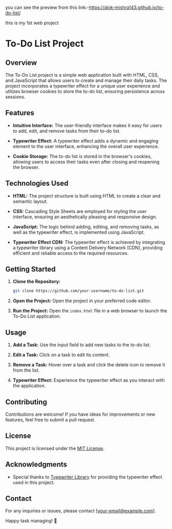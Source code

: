 you can see the preview from this link:-https://alok-mishra143.github.io/to-do-list/

this is my 1st web project 

# To-Do List Project

## Overview

The To-Do List project is a simple web application built with HTML, CSS, and JavaScript that allows users to create and manage their daily tasks. The project incorporates a typewriter effect for a unique user experience and utilizes browser cookies to store the to-do list, ensuring persistence across sessions.

## Features

- **Intuitive Interface:** The user-friendly interface makes it easy for users to add, edit, and remove tasks from their to-do list.
  
- **Typewriter Effect:** A typewriter effect adds a dynamic and engaging element to the user interface, enhancing the overall user experience.

- **Cookie Storage:** The to-do list is stored in the browser's cookies, allowing users to access their tasks even after closing and reopening the browser.

## Technologies Used

- **HTML:** The project structure is built using HTML to create a clear and semantic layout.

- **CSS:** Cascading Style Sheets are employed for styling the user interface, ensuring an aesthetically pleasing and responsive design.

- **JavaScript:** The logic behind adding, editing, and removing tasks, as well as the typewriter effect, is implemented using JavaScript.

- **Typewriter Effect CDN:** The typewriter effect is achieved by integrating a typewriter library using a Content Delivery Network (CDN), providing efficient and reliable access to the required resources.

## Getting Started

1. **Clone the Repository:**
   ```bash
   git clone https://github.com/your-username/to-do-list.git
   ```

2. **Open the Project:**
   Open the project in your preferred code editor.

3. **Run the Project:**
   Open the `index.html` file in a web browser to launch the To-Do List application.

## Usage

1. **Add a Task:**
   Use the input field to add new tasks to the to-do list.

2. **Edit a Task:**
   Click on a task to edit its content.

3. **Remove a Task:**
   Hover over a task and click the delete icon to remove it from the list.

4. **Typewriter Effect:**
   Experience the typewriter effect as you interact with the application.

## Contributing

Contributions are welcome! If you have ideas for improvements or new features, feel free to submit a pull request.

## License

This project is licensed under the [MIT License](LICENSE.md).

## Acknowledgments

- Special thanks to [Typewriter Library](typewriter-library-url) for providing the typewriter effect used in this project.

## Contact

For any inquiries or issues, please contact [your-email@example.com].

Happy task managing! 🚀
